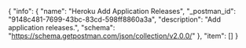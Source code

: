 {
  "info": {
    "name": "Heroku Add Application Releases",
    "_postman_id": "9148c481-7699-43bc-83cd-598ff8860a3a",
    "description": "Add application releases.",
    "schema": "https://schema.getpostman.com/json/collection/v2.0.0/"
  },
  "item": []
}